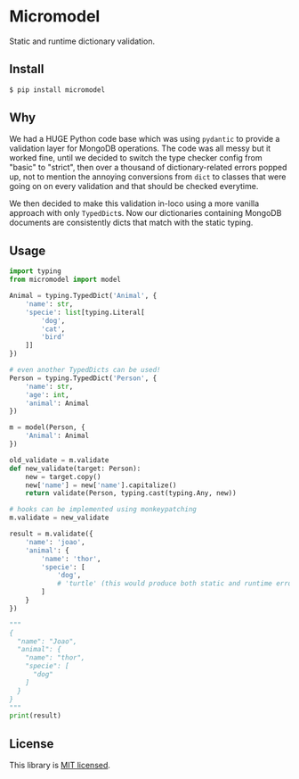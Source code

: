 # Micromodel

Static and runtime dictionary validation.

## Install

```sh
$ pip install micromodel
```

## Why

We had a HUGE Python code base which was using `pydantic` to provide a validation layer for MongoDB operations. The code was all messy but it worked fine, until we decided to switch the type checker config from "basic" to "strict", then over a thousand of dictionary-related errors popped up, not to mention the annoying conversions from `dict` to classes that were going on on every validation and that should be checked everytime.

We then decided to make this validation in-loco using a more vanilla approach with only `TypedDict`s. Now our dictionaries containing MongoDB documents are consistently dicts that match with the static typing.

## Usage

```python
import typing
from micromodel import model

Animal = typing.TypedDict('Animal', {
    'name': str,
    'specie': list[typing.Literal[
        'dog',
        'cat',
        'bird'
    ]]
})

# even another TypedDicts can be used!
Person = typing.TypedDict('Person', {
    'name': str,
    'age': int,
    'animal': Animal
})

m = model(Person, {
    'Animal': Animal
})

old_validate = m.validate
def new_validate(target: Person):
    new = target.copy()
    new['name'] = new['name'].capitalize()
    return validate(Person, typing.cast(typing.Any, new))

# hooks can be implemented using monkeypatching
m.validate = new_validate

result = m.validate({
    'name': 'joao',
    'animal': {
        'name': 'thor',
        'specie': [
            'dog',
            # 'turtle' (this would produce both static and runtime errors)
        ]
    }
})

"""
{
  "name": "Joao",
  "animal": {
    "name": "thor",
    "specie": [
      "dog"
    ]
  }
}
"""
print(result)
```

## License

This library is [MIT licensed](https://github.com/capsulbrasil/normalize-json/tree/master/LICENSE).
